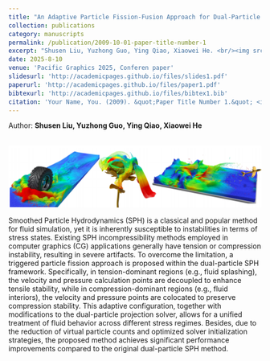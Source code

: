 ```yaml
---
title: "An Adaptive Particle Fission-Fusion Approach for Dual-Particle SPH Fluid"
collection: publications
category: manuscripts
permalink: /publication/2009-10-01-paper-title-number-1
excerpt: "Shusen Liu, Yuzhong Guo, Ying Qiao, Xiaowei He. <br/><img src='/images/pg25.png'>"
date: 2025-8-10
venue: 'Pacific Graphics 2025, Conferen paper'
slidesurl: 'http://academicpages.github.io/files/slides1.pdf'
paperurl: 'http://academicpages.github.io/files/paper1.pdf'
bibtexurl: 'http://academicpages.github.io/files/bibtex1.bib'
citation: 'Your Name, You. (2009). &quot;Paper Title Number 1.&quot; <i>Journal 1</i>. 1(1).'
---
```

Author: **Shusen Liu, Yuzhong Guo, Ying Qiao, Xiaowei He**

<br/><img src='/images/pg25.png'>


Smoothed Particle Hydrodynamics (SPH) is a classical and popular method for fluid simulation, yet it is inherently susceptible to instabilities in terms of stress states. Existing SPH incompressibility methods employed in computer graphics (CG) applications generally have tension or compression instability, resulting in severe artifacts. To overcome the limitation, a triggered particle fission approach is proposed within the dual-particle SPH framework. Specifically, in tension-dominant regions (e.g., fluid splashing), the velocity and pressure calculation points are decoupled to enhance tensile stability, while in compression-dominant regions (e.g., fluid interiors), the velocity and pressure points are colocated to preserve compression stability. This adaptive configuration, together with modifications to the dual-particle projection solver, allows for a unified treatment of fluid behavior across different stress regimes. Besides, due to the reduction of virtual particle counts and optimized solver initialization strategies, the proposed method achieves significant performance improvements compared to the original dual-particle SPH method.